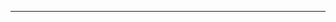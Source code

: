 <!--
CO_OP_TRANSLATOR_METADATA:
{
  "original_hash": "77735b446eb79b1bba9c849865cd0ced",
  "translation_date": "2025-08-28T18:03:27+00:00",
  "source_file": "03-GettingStarted/05-stdio-server/README.md",
  "language_code": "ur"
}
-->


---

